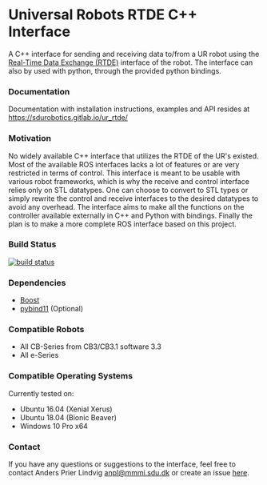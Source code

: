 # Universal Robots RTDE C++ Interface #
A C++ interface for sending and receiving data to/from a UR robot using the 
[Real-Time Data Exchange (RTDE)](https://www.universal-robots.com/how-tos-and-faqs/how-to/ur-how-tos/real-time-data-exchange-rtde-guide-22229/)
 interface of the robot. The interface can also by used with python, through the provided python bindings.
 
### Documentation ###
Documentation with installation instructions, examples and API resides at <https://sdurobotics.gitlab.io/ur_rtde/>

### Motivation ###
No widely available C++ interface that utilizes the RTDE of the UR's existed. Most of the available ROS interfaces lacks a lot of features or are very restricted in terms of control.
This interface is meant to be usable with various robot frameworks, which is why the receive and control interface relies only on STL datatypes. One can choose to convert to STL types or
simply rewrite the control and receive interfaces to the desired datatypes to avoid any overhead. The interface aims to make all the functions on the controller available externally in C++ and Python
with bindings. Finally the plan is to make a more complete ROS interface based on this project.

### Build Status ###
[![build status](https://gitlab.com/sdurobotics/ur_rtde/badges/master/pipeline.svg)](https://gitlab.com/sdurobotics/ur_rtde/commits/master)

### Dependencies ###
*  [Boost](https://www.boost.org/)
*  [pybind11](https://github.com/pybind/pybind11) (Optional)

### Compatible Robots ###

*  All CB-Series from CB3/CB3.1 software 3.3
*  All e-Series

### Compatible Operating Systems ###
Currently tested on:

*  Ubuntu 16.04 (Xenial Xerus)
*  Ubuntu 18.04 (Bionic Beaver)
*  Windows 10 Pro x64

### Contact ###
If you have any questions or suggestions to the interface, feel free to contact Anders Prier Lindvig <anpl@mmmi.sdu.dk> or create an issue [here](https://gitlab.com/caro-sdu/ur_rtde/issues).
